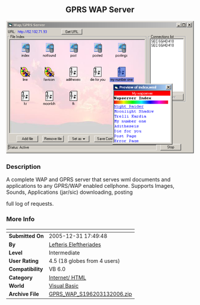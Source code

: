 ﻿<div align="center">

## GPRS WAP Server

<img src="PIC200613165361567.jpg">
</div>

### Description

A complete WAP and GPRS server that serves wml documents and applications to any GPRS/WAP enabled cellphone. Supports Images, Sounds, Applications (jar/sic) downloading, posting

full log of requests.
 
### More Info
 


<span>             |<span>
---                |---
**Submitted On**   |2005-12-31 17:49:48
**By**             |[Lefteris Eleftheriades](https://github.com/Planet-Source-Code/PSCIndex/blob/master/ByAuthor/lefteris-eleftheriades.md)
**Level**          |Intermediate
**User Rating**    |4.5 (18 globes from 4 users)
**Compatibility**  |VB 6\.0
**Category**       |[Internet/ HTML](https://github.com/Planet-Source-Code/PSCIndex/blob/master/ByCategory/internet-html__1-34.md)
**World**          |[Visual Basic](https://github.com/Planet-Source-Code/PSCIndex/blob/master/ByWorld/visual-basic.md)
**Archive File**   |[GPRS\_WAP\_S196203132006\.zip](https://github.com/Planet-Source-Code/lefteris-eleftheriades-gprs-wap-server__1-63907/archive/master.zip)








